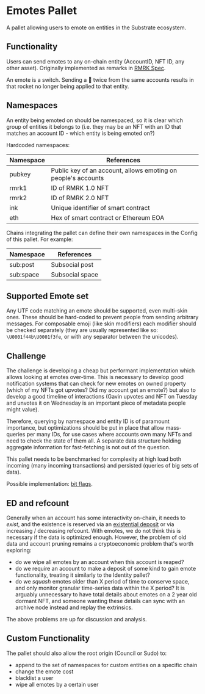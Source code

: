 # Emotes Pallet

A pallet allowing users to emote on entities in the Substrate ecosystem.

## Functionality

Users can send emotes to any on-chain entity (AccountID, NFT ID, any other asset). Originally implemented as remarks in [RMRK Spec](https://github.com/rmrk-team/rmrk-spec).

An emote is a switch. Sending a 🚀 twice from the same accounts results in that rocket no longer being applied to that entity.

## Namespaces

An entity being emoted on should be namespaced, so it is clear which group of entities it belongs to (i.e. they may be an NFT with an ID that matches an account ID - which entity is being emoted on?)

Hardcoded namespaces:

|Namespace|References|
|----|----|
|pubkey|Public key of an account, allows emoting on people's accounts|
|rmrk1|ID of RMRK 1.0 NFT|
|rmrk2|ID of RMRK 2.0 NFT|
|ink|Unique identifier of smart contract|
|eth|Hex of smart contract or Ethereum EOA|

Chains integrating the pallet can define their own namespaces in the Config of this pallet. For example:

|Namespace|References|
|----|----|
|sub:post|Subsocial post|
|sub:space|Subsocial space|

## Supported Emote set

Any UTF code matching an emote should be supported, even multi-skin ones. These should be hard-coded to prevent people from sending arbitrary messages. For composable emoji (like skin modifiers) each modifier should be checked separately (they are usually represented like so: `\U0001f44b\U0001f3fe`, or with any separator between the unicodes).

## Challenge

The challenge is developing a cheap but performant implementation which allows looking at emotes over-time. This is necessary to develop good notification systems that can check for new emotes on owned property (which of my NFTs got upvotes? Did my account get an emote?) but also to develop a good timeline of interactions (Gavin upvotes and NFT on Tuesday and unvotes it on Wednesday is an important piece of metadata people might value).

Therefore, querying by namespace and entity ID is of paramount importance, but optimizations should be put in place that allow mass-queries per many IDs, for use cases where accounts own many NFTs and need to check the state of them all. A separate data structure holding aggregate information for fast-fetching is not out of the question.

This pallet needs to be benchmarked for complexity at high load both incoming (many incoming transactions) and persisted (queries of big sets of data).

Possible implementation: [bit flags](https://hackmd.io/JjqT6THTSoqMj-_ucPEJAw).

## ED and refcount

Generally when an account has some interactivity on-chain, it needs to *exist*, and the existence is reserved via an [existential deposit](https://wiki.polkadot.network/docs/en/build-protocol-info#existential-deposit) or via increasing / decreasing refcount. With emotes, we do not think this is necessary if the data is optimized enough. However, the problem of old data and account pruning remains a cryptoeconomic problem that's worth exploring:

- do we wipe all emotes by an account when this account is reaped?
- do we require an account to make a deposit of some kind to gain emote functionality, treating it similarly to the Identity pallet?
- do we *squash* emotes older than X period of time to conserve space, and only monitor granular time-series data within the X period? It is arguably unnecessary to have total details about emotes on a 2 year old dormant NFT, and someone wanting these details can sync with an archive node instead and replay the extrinsics.

The above problems are up for discussion and analysis.

## Custom Functionality

The pallet should also allow the root origin (Council or Sudo) to:

- append to the set of namespaces for custom entities on a specific chain
- change the emote cost
- blacklist a user
- wipe all emotes by a certain user
